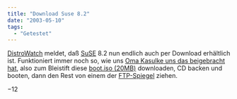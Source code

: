 ```yaml
---
title: "Download Suse 8.2"
date: "2003-05-10"
tags:
  - "Getestet"
---
```


[DistroWatch](http://www.distrowatch.com/ "DistroWatch") meldet, daß [SuSE](http://www.suse.de/) 8.2 nun endlich auch per Download erhältlich ist. Funktioniert immer noch so, wie uns [Oma Kasulke uns das beigebracht hat](http://www.industrial-technology-and-witchcraft.de/more.php?id=482_0_1_0_M "IT & W"), also zum Bleistift diese [boot.iso (20MB)](http://gd.tuwien.ac.at/linux/suse/suse.com/i386/8.2/boot/boot.iso "Achtung 20 MB Download!") downloaden, CD backen und booten, dann den Rest von einem der [FTP-Spiegel](http://www.suse.com/us/private/download/ftp/germ_mirrors.html "SuSE FTP Mirrors") ziehen.

−12
